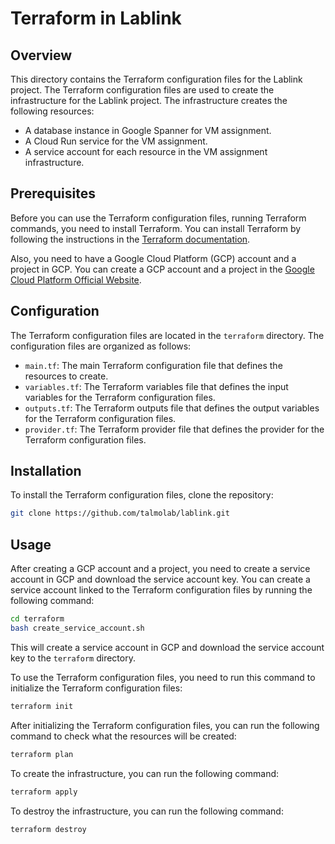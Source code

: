 # Terraform in Lablink

## Overview
This directory contains the Terraform configuration files for the Lablink project. The Terraform configuration files are used to create the infrastructure for the Lablink project. The infrastructure creates the following resources:
 
- A database instance in Google Spanner for VM assignment.
- A Cloud Run service for the VM assignment.
- A service account for each resource in the VM assignment infrastructure.

## Prerequisites

Before you can use the Terraform configuration files, running Terraform commands, you need to install Terraform. You can install Terraform by following the instructions in the [Terraform documentation](https://learn.hashicorp.com/tutorials/terraform/install-cli).

Also, you need to have a Google Cloud Platform (GCP) account and a project in GCP. You can create a GCP account and a project in the [Google Cloud Platform Official Website](https://cloud.google.com/gcp).

## Configuration

The Terraform configuration files are located in the `terraform` directory. The configuration files are organized as follows:

- `main.tf`: The main Terraform configuration file that defines the resources to create.
- `variables.tf`: The Terraform variables file that defines the input variables for the Terraform configuration files.
- `outputs.tf`: The Terraform outputs file that defines the output variables for the Terraform configuration files.
- `provider.tf`: The Terraform provider file that defines the provider for the Terraform configuration files.

## Installation

To install the Terraform configuration files, clone the repository:

```bash
git clone https://github.com/talmolab/lablink.git
```

## Usage

After creating a GCP account and a project, you need to create a service account in GCP and download the service account key. You can create a service account linked to the Terraform configuration files by running the following command:

```bash
cd terraform
bash create_service_account.sh
```

This will create a service account in GCP and download the service account key to the `terraform` directory.

To use the Terraform configuration files, you need to run this command to initialize the Terraform configuration files:

```bash
terraform init
```

After initializing the Terraform configuration files, you can run the following command to check what the resources will be created:

```bash
terraform plan
```

To create the infrastructure, you can run the following command:
```bash
terraform apply
```

To destroy the infrastructure, you can run the following command:

```bash
terraform destroy
```
